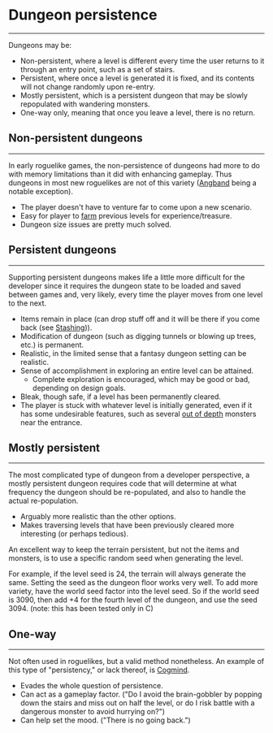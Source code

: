 # Dungeon persistence

---

Dungeons may be:  

* Non-persistent, where a level is different every time the user returns to it through an entry point, such as a set of stairs.
* Persistent, where once a level is generated it is fixed, and its contents will not change randomly upon re-entry.
* Mostly persistent, which is a persistent dungeon that may be slowly repopulated with wandering monsters.
* One-way only, meaning that once you leave a level, there is no return.  

## Non-persistent dungeons

---

In early roguelike games, the non-persistence of dungeons had more to do with memory limitations than it did with enhancing gameplay. Thus dungeons in most new roguelikes are not of this variety ([Angband](angband.md) being a notable exception).  

* The player doesn't have to venture far to come upon a new scenario.
* Easy for player to [farm](cheating.md) previous levels for experience/treasure.
* Dungeon size issues are pretty much solved.  

## Persistent dungeons

---

Supporting persistent dungeons makes life a little more difficult for the developer since it requires the dungeon state to be loaded and saved between games and, very likely, every time the player moves from one level to the next.  

* Items remain in place (can drop stuff off and it will be there if you come back (see [Stashing](stash.md))).
* Modification of dungeon (such as digging tunnels or blowing up trees, etc.) is permanent.
* Realistic, in the limited sense that a fantasy dungeon setting can be realistic.
* Sense of accomplishment in exploring an entire level can be attained.
  * Complete exploration is encouraged, which may be good or bad, depending on design goals.
* Bleak, though safe, if a level has been permanently cleared.
* The player is stuck with whatever level is initially generated, even if it has some undesirable features, such as several [out of depth](out_of_depth.md) monsters near the entrance.  

## Mostly persistent

---

The most complicated type of dungeon from a developer perspective, a mostly persistent dungeon requires code that will determine at what frequency the dungeon should be re-populated, and also to handle the actual re-population.  

* Arguably more realistic than the other options.
* Makes traversing levels that have been previously cleared more interesting (or perhaps tedious).  

An excellent way to keep the terrain persistent, but not the items and monsters, is to use a specific random seed when generating the level.  

For example, if the level seed is 24, the terrain will always generate the same. Setting the seed as the dungeon floor works very well. To add more variety, have the world seed factor into the level seed. So if the world seed is 3090, then add +4 for the fourth level of the dungeon, and use the seed 3094. (note: this has been tested only in C)  

## One-way

---

Not often used in roguelikes, but a valid method nonetheless. An example of this type of "persistency," or lack thereof, is [Cogmind](cogmind.md).

* Evades the whole question of persistence.
* Can act as a gameplay factor. ("Do I avoid the brain-gobbler by popping down the stairs and miss out on half the level, or do I risk battle with a dangerous monster to avoid hurrying on?")
* Can help set the mood. ("There is no going back.")
